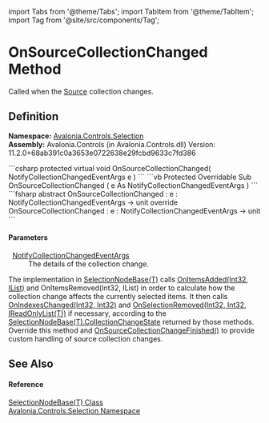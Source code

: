 import Tabs from '@theme/Tabs'; 
import TabItem from '@theme/TabItem'; 
import Tag from '@site/src/components/Tag'; 

# OnSourceCollectionChanged Method


Called when the <a href="P_Avalonia_Controls_Selection_SelectionNodeBase_1_Source">Source</a> collection changes.



## Definition
**Namespace:** <a href="N_Avalonia_Controls_Selection">Avalonia.Controls.Selection</a>  
**Assembly:** Avalonia.Controls (in Avalonia.Controls.dll) Version: 11.2.0+68ab391c0a3653e0722638e29fcbd9633c7fd386

<Tabs groupId="api-code-preview">
<TabItem value="csharp" label="C#">
```csharp
protected virtual void OnSourceCollectionChanged(
	NotifyCollectionChangedEventArgs e
)
```
</TabItem>
<TabItem value="vb" label="VB">
```vb
Protected Overridable Sub OnSourceCollectionChanged ( 
	e As NotifyCollectionChangedEventArgs
)
```
</TabItem>
<TabItem value="fsharp" label="F#">
```fsharp
abstract OnSourceCollectionChanged : 
        e : NotifyCollectionChangedEventArgs -> unit 
override OnSourceCollectionChanged : 
        e : NotifyCollectionChangedEventArgs -> unit 
```
</TabItem>
</Tabs>



#### Parameters
<dl><dt>  <a href="https://learn.microsoft.com/dotnet/api/system.collections.specialized.notifycollectionchangedeventargs" target="_blank" rel="noopener noreferrer">NotifyCollectionChangedEventArgs</a></dt><dd>The details of the collection change.</dd></dl>The implementation in <a href="T_Avalonia_Controls_Selection_SelectionNodeBase_1">SelectionNodeBase(T)</a> calls <a href="M_Avalonia_Controls_Selection_SelectionNodeBase_1_OnItemsAdded">OnItemsAdded(Int32, IList)</a> and OnItemsRemoved(Int32, IList) in order to calculate how the collection change affects the currently selected items. It then calls <a href="M_Avalonia_Controls_Selection_SelectionNodeBase_1_OnIndexesChanged">OnIndexesChanged(Int32, Int32)</a> and <a href="M_Avalonia_Controls_Selection_SelectionNodeBase_1_OnSelectionRemoved">OnSelectionRemoved(Int32, Int32, IReadOnlyList(T))</a> if necessary, according to the <a href="T_Avalonia_Controls_Selection_SelectionNodeBase_1_CollectionChangeState">SelectionNodeBase(T).CollectionChangeState</a> returned by those methods. Override this method and <a href="M_Avalonia_Controls_Selection_SelectionNodeBase_1_OnSourceCollectionChangeFinished">OnSourceCollectionChangeFinished()</a> to provide custom handling of source collection changes.

## See Also


#### Reference
<a href="T_Avalonia_Controls_Selection_SelectionNodeBase_1">SelectionNodeBase(T) Class</a>  
<a href="N_Avalonia_Controls_Selection">Avalonia.Controls.Selection Namespace</a>  
